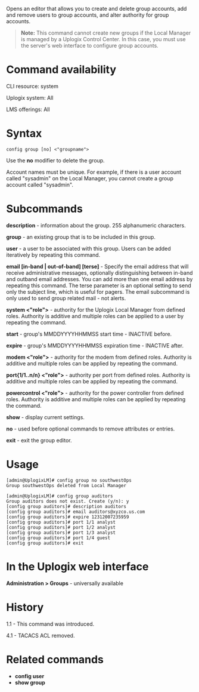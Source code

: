 <!-- 5.4 -->

Opens an editor that allows you to create and delete group accounts, add and remove users to group accounts, and alter authority for group accounts.

> **Note:** This command cannot create new groups if the Local Manager is managed by a Uplogix Control Center. In this case, you must use the server's web interface to configure group accounts. 

# Command availability 

CLI resource: system

Uplogix system: All

LMS offerings: All

# Syntax 

```
config group [no] <"groupname">
```

Use the **no** modifier to delete the group.

Account names must be unique. For example, if there is a user account called "sysadmin" on the Local Manager, you cannot create a group account called "sysadmin".

# Subcommands 

**description** - information about the group. 255 alphanumeric characters.

**group** - an existing group that is to be included in this group.

**user** - a user to be associated with this group. Users can be added iteratively by repeating this command.

**email [in-band | out-of-band] [terse]** - Specify the email address that will receive administrative messages, optionally distinguishing between in-band and outband email addresses. You can add more than one email address by repeating this command. The terse parameter is an optional setting to send only the subject line, which is useful for pagers. The email subcommand is only used to send group related mail - not alerts.

**system <"role">** - authority for the Uplogix Local Manager from defined roles. Authority is additive and multiple roles can be applied to a user by repeating the command.

**start** - group's MMDDYYYYHHMMSS start time - INACTIVE before.

**expire** - group's MMDDYYYYHHMMSS expiration time - INACTIVE after.

**modem <"role">** - authority for the modem from defined roles. Authority is additive and multiple roles can be applied by repeating the command.

**port{1/1..n/n} <"role">** - authority per port from defined roles. Authority is additive and multiple roles can be applied by repeating the command.

**powercontrol <"role">** - authority for the power controller from defined roles. Authority is additive and multiple roles can be applied by repeating the command.

**show** - display current settings.

**no** - used before optional commands to remove attributes or entries.

**exit** - exit the group editor.

# Usage 

```
[admin@UplogixLM]# config group no southwestOps
Group southwestOps deleted from Local Manager
```
```
[admin@UplogixLM]# config group auditors
Group auditors does not exist. Create (y/n): y
[config group auditors]# description auditors
[config group auditors]# email auditors@xyzco.us.com
[config group auditors]# expire 12312007235959
[config group auditors]# port 1/1 analyst
[config group auditors]# port 1/2 analyst
[config group auditors]# port 1/3 analyst
[config group auditors]# port 1/4 guest
[config group auditors]# exit
```

# In the Uplogix web interface

**Administration > Groups** - universally available

# History 

1.1 - This command was introduced.

4.1 - TACACS ACL removed.

# Related commands 

- **config user**
- **show group**
